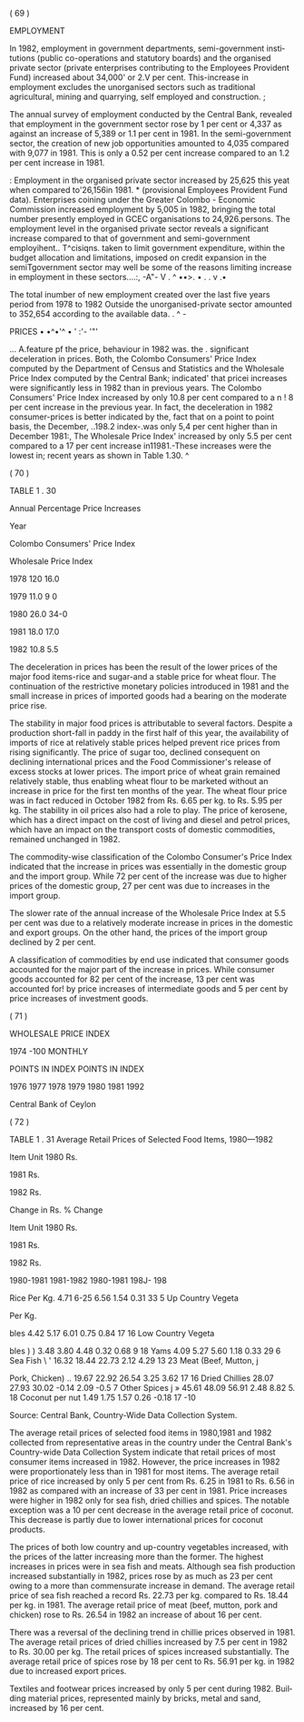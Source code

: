 ( 69 )

EMPLOYMENT

In 1982, employment in government departments, semi-government insti­tutions (public co-operations and statutory boards) and the organised private sector (private enterprises contributing to the Employees Provident Fund) increased about 34,000' or 2.V per cent. This-increase in employment excludes the unorganised sectors such as traditional agricultural, mining and quarrying, self employed and construction. ;

The annual survey of employment conducted by the Central Bank, revealed that employment in the government sector rose by 1 per cent or 4,337 as against an increase of 5,389 or 1.1 per cent in 1981. In the semi-government sector, the creation of new job opportunities amounted to 4,035 compared with 9,077 in 1981. This is only a 0.52 per cent increase compared to an 1.2 per cent increase in 1981.

: Employment in the organised private sector increased by 25,625 this yeat when compared to'26,156in 1981. * (provisional Employees Provident Fund data). Enterprises coining under the Greater Colombo - Economic Commission increased employment by 5,005 in 1982, bringing the total number presently employed in GCEC organisations to 24,926.persons. The employment level in the organised private sector reveals a significant increase compared to that of government and semi-govern­ment employihent.. T^cisiqns. taken to limit government expenditure, within the budget allocation and limitations, imposed on credit expansion in the semiTgovernment sector may well be some of the reasons limiting increase in employment in these sectors....:, -A"- V . ^ ••>. • . . v .•

The total inumber of new employment created over the last five years period from 1978 to 1982 Outside the unorganised-private sector amounted to 352,654 according to the available data. . ^ -

PRICES • •^•'^ • ' :'- '"'

... A.feature pf the price, behaviour in 1982 was. the . significant deceleration in prices. Both, the Colombo Consumers' Price Index computed by the Depart­ment of Census and Statistics and the Wholesale Price Index computed by the Central Bank; indicated' that pricei increases were significantly less in 1982 than in previous years. The Colombo Consumers' Price Index increased by only 10.8 per cent compared to a n ! 8 per cent increase in the previous year. In fact, the deceleration in 1982 consumer-prices is better indicated by the, fact that on a point to point basis, the December, ..198.2 index-.was only 5,4 per cent higher than in December 1981:, The Wholesale Price Index' increased by only 5.5 per cent compared to a 17 per cent increase in11981.-These increases were the lowest in; recent years as shown in Table 1.30. ^

( 70 )

TABLE 1 . 30

Annual Percentage Price Increases

Year

Colombo Consumers' Price Index

Wholesale Price Index

1978 120 16.0

1979 11.0 9 0

1980 26.0 34-0

1981 18.0 17.0

1982 10.8 5.5

The deceleration in prices has been the result of the lower prices of the major food items-rice and sugar-and a stable price for wheat flour. The continuation of the restrictive monetary policies introduced in 1981 and the small increase in prices of imported goods had a bearing on the moderate price rise.

The stability in major food prices is attributable to several factors. Despite a production short-fall in paddy in the first half of this year, the availability of imports of rice at relatively stable prices helped prevent rice prices from rising significantly. The price of sugar too, declined consequent on declining international prices and the Food Commissioner's release of excess stocks at lower prices. The import price of wheat grain remained relatively stable, thus enabling wheat flour to be marketed without an increase in price for the first ten months of the year. The wheat flour price was in fact reduced in October 1982 from Rs. 6.65 per kg. to Rs. 5.95 per kg. The stability in oil prices also had a role to play. The price of kerosene, which has a direct impact on the cost of living and diesel and petrol prices, which have an impact on the transport costs of domestic commodities, remained unchanged in 1982.

The commodity-wise classification of the Colombo Consumer's Price Index indicated that the increase in prices was essentially in the domestic group and the import group. While 72 per cent of the increase was due to higher prices of the domestic group, 27 per cent was due to increases in the import group.

The slower rate of the annual increase of the Wholesale Price Index at 5.5 per cent was due to a relatively moderate increase in prices in the domestic and export groups. On the other hand, the prices of the import group declined by 2 per cent.

A classification of commodities by end use indicated that consumer goods accounted for the major part of the increase in prices. While consumer goods accounted for 82 per cent of the increase, 13 per cent was accounted for! by price increases of intermediate goods and 5 per cent by price increases of investment goods.

( 71 )

WHOLESALE PRICE INDEX

1974 -100 MONTHLY

POINTS IN INDEX POINTS IN INDEX

1976 1977 1978 1979 1980 1981 1992

Central Bank of Ceylon

( 72 )

TABLE 1 . 31 Average Retail Prices of Selected Food Items, 1980—1982

Item Unit 1980 Rs.

1981 Rs.

1982 Rs.

Change in Rs. % Change

Item Unit 1980 Rs.

1981 Rs.

1982 Rs.

1980-1981 1981-1982 1980-1981 198J- 198

Rice Per Kg. 4.71 6-25 6.56 1.54 0.31 33 5 Up Country Vegeta­

Per Kg.

bles 4.42 5.17 6.01 0.75 0.84 17 16 Low Country Vegeta­

bles ) ) 3.48 3.80 4.48 0.32 0.68 9 18 Yams 4.09 5.27 5.60 1.18 0.33 29 6 Sea Fish \ ' 16.32 18.44 22.73 2.12 4.29 13 23 Meat (Beef, Mutton, j

Pork, Chicken) .. 19.67 22.92 26.54 3.25 3.62 17 16 Dried Chillies 28.07 27.93 30.02 -0.14 2.09 -0.5 7 Other Spices j » 45.61 48.09 56.91 2.48 8.82 5. 18 Coconut per nut 1.49 1.75 1.57 0.26 -0.18 17 -10

Source: Central Bank, Country-Wide Data Collection System.

The average retail prices of selected food items in 1980,1981 and 1982 collected from representative areas in the country under the Central Bank's Country-wide Data Collection System indicate that retail prices of most consumer items increased in 1982. However, the price increases in 1982 were proportionately less than in 1981 for most items. The average retail price of rice increased by only 5 per cent from Rs. 6.25 in 1981 to Rs. 6.56 in 1982 as compared with an increase of 33 per cent in 1981. Price increases were higher in 1982 only for sea fish, dried chillies and spices. The notable exception was a 10 per cent decrease in the average retail price of coconut. This decrease is partly due to lower international prices for coconut products.

The prices of both low country and up-country vegetables increased, with the prices of the latter increasing more than the former. The highest increases in prices were in sea fish and meats. Although sea fish production increased substantially in 1982, prices rose by as much as 23 per cent owing to a more than commensurate increase in demand. The average retail price of sea fish reached a record Rs. 22.73 per kg. compared to Rs. 18.44 per kg. in 1981. The average retail price of meat (beef, mutton, pork and chicken) rose to Rs. 26.54 in 1982 an increase of about 16 per cent.

There was a reversal of the declining trend in chillie prices observed in 1981. The average retail prices of dried chillies increased by 7.5 per cent in 1982 to Rs. 30.00 per kg. The retail prices of spices increased substantially. The average retail price of spices rose by 18 per cent to Rs. 56.91 per kg. in 1982 due to increased export prices.

Textiles and footwear prices increased by only 5 per cent during 1982. Buil­ding material prices, represented mainly by bricks, metal and sand, increased by 16 per cent.